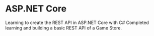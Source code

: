 # ASP.NET Core 
Learning to create the REST API in ASP.NET Core with C#
Completed learning and building a basic REST API of a Game Store.